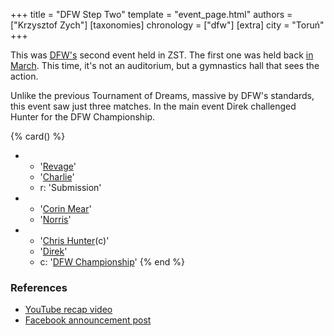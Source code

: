 +++
title = "DFW Step Two"
template = "event_page.html"
authors = ["Krzysztof Zych"]
[taxonomies]
chronology = ["dfw"]
[extra]
city = "Toruń"
+++

This was [DFW's](@/o/dfw.md) second event held in ZST. The first one was held back [in March](@/e/dfw/2016-03-10-dfw-zst.md). This time, it's not an auditorium, but a gymnastics hall that sees the action.

Unlike the previous Tournament of Dreams, massive by DFW's standards, this event saw just three matches. In the main event Direk challenged Hunter for the DFW Championship.

{% card() %}
- - '[Revage](@/w/rafael-kid.md)'
  - '[Charlie](@/w/madman-charlie.md)'
  - r: 'Submission'
- - '[Corin Mear](@/w/corin-mear.md)'
  - '[Norris](@/w/isnorr.md)'
- - '[Chris Hunter](@/w/chris-hunter.md)(c)'
  - '[Direk](@/w/direk.md)'
  - c: '[DFW Championship](@/c/dfw-championship.md)'
{% end %}

### References

* [YouTube recap video](https://www.youtube.com/watch?v=QJc9DBpRBaM)
* [Facebook announcement post](https://www.facebook.com/photo/?fbid=987967694659248&set=a.659956797460341)
